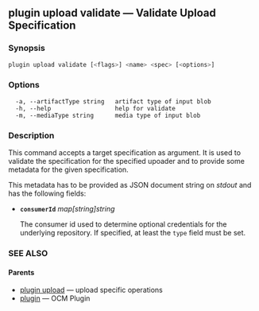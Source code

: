 ## plugin upload validate &mdash; Validate Upload Specification

### Synopsis

```bash
plugin upload validate [<flags>] <name> <spec> [<options>]
```

### Options

```
  -a, --artifactType string   artifact type of input blob
  -h, --help                  help for validate
  -m, --mediaType string      media type of input blob
```

### Description

This command accepts a target specification as argument. It is used to
validate the specification for the specified upoader and to provide some
metadata for the given specification.

This metadata has to be provided as JSON document string on *stdout* and has the
following fields:

- **<code>consumerId</code>** *map[string]string*

  The consumer id used to determine optional credentials for the
  underlying repository. If specified, at least the <code>type</code> field must
  be set.

### SEE ALSO

#### Parents

* [plugin upload](plugin_upload.md)	 &mdash; upload specific operations
* [plugin](plugin.md)	 &mdash; OCM Plugin

